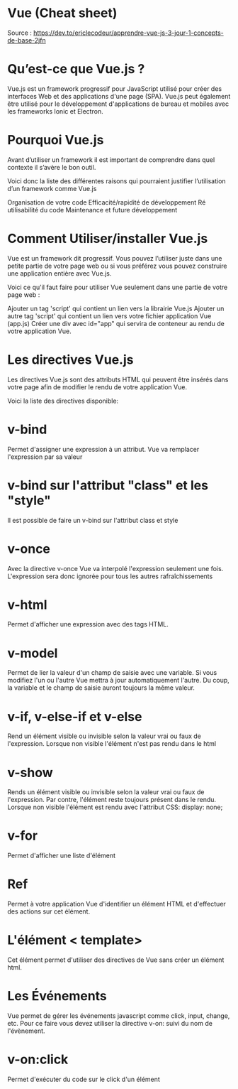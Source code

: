 # Vue (Cheat sheet)

Source : https://dev.to/ericlecodeur/apprendre-vue-js-3-jour-1-concepts-de-base-2jfn

# Qu’est-ce que Vue.js ?
Vue.js est un framework progressif pour JavaScript utilisé pour créer des interfaces Web et des applications d'une page (SPA). Vue.js peut également être utilisé pour le développement d'applications de bureau et mobiles avec les frameworks Ionic et Electron.

# Pourquoi Vue.js
Avant d’utiliser un framework il est important de comprendre dans quel contexte il s’avère le bon outil.

Voici donc la liste des différentes raisons qui pourraient justifier l’utilisation d’un framework comme Vue.js

Organisation de votre code
Efficacité/rapidité de développement
Ré utilisabilité du code
Maintenance et future développement

# Comment Utiliser/installer Vue.js
Vue est un framework dit progressif. Vous pouvez l’utiliser juste dans une petite partie de votre page web ou si vous préférez vous pouvez construire une application entière avec Vue.js.

Voici ce qu'il faut faire pour utiliser Vue seulement dans une partie de votre page web :

Ajouter un tag 'script' qui contient un lien vers la librairie Vue.js
Ajouter un autre tag 'script' qui contient un lien vers votre fichier application Vue (app.js)
Créer une div avec id="app" qui servira de conteneur au rendu de votre application Vue.


# Les directives Vue.js

Les directives Vue.js sont des attributs HTML qui peuvent être insérés dans votre page afin de modifier le rendu de votre application Vue.

Voici la liste des directives disponible:

# v-bind 

Permet d'assigner une expression à un attribut. Vue va remplacer l'expression par sa valeur

# v-bind sur l'attribut "class" et les "style"
Il est possible de faire un v-bind sur l'attribut class et style

# v-once

Avec la directive v-once Vue va interpolé l'expression seulement une fois. L'expression sera donc ignorée pour tous les autres rafraîchissements

# v-html

Permet d'afficher une expression avec des tags HTML.

# v-model

Permet de lier la valeur d'un champ de saisie avec une variable. Si vous modifiez l'un ou l'autre Vue mettra à jour automatiquement l'autre. Du coup, la variable et le champ de saisie auront toujours la même valeur.

# v-if, v-else-if et v-else

Rend un élément visible ou invisible selon la valeur vrai ou faux de l'expression. Lorsque non visible l'élément n'est pas rendu dans le html

# v-show

Rends un élément visible ou invisible selon la valeur vrai ou faux de l'expression. Par contre, l'élément reste toujours présent dans le rendu. Lorsque non visible l'élément est rendu avec l'attribut CSS: display: none;

# v-for

Permet d'afficher une liste d'élément

# Ref

Permet à votre application Vue d'identifier un élément HTML et d'effectuer des actions sur cet élément.

# L'élément < template>

Cet élément permet d'utiliser des directives de Vue sans créer un élément html.


# Les Événements

Vue permet de gérer les événements javascript comme click, input, change, etc. Pour ce faire vous devez utiliser la directive v-on: suivi du nom de l'évènement.

# v-on:click

Permet d'exécuter du code sur le click d'un élément

